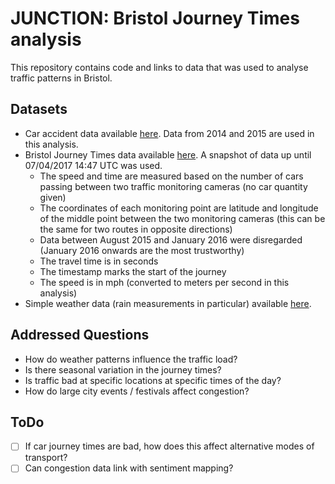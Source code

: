 # JUNCTION: Bristol Journey Times analysis #
This repository contains code and links to data that was used to analyse traffic patterns in Bristol.

## Datasets ##
* Car accident data available [here](https://data.gov.uk/dataset/road-accidents-safety-data). Data from 2014 and 2015 are used in this analysis.
* Bristol Journey Times data available [here](https://opendata.bristol.gov.uk/Mobility/Historic-journey-times/jdq4-bmr7). A snapshot of data up until 07/04/2017 14:47 UTC was used.
    - The speed and time are measured based on the number of cars passing between two traffic monitoring cameras (no car quantity given)
    - The coordinates of each monitoring point are latitude and longitude of the middle point between the two monitoring cameras (this can be the same for two routes in opposite directions)
    - Data between August 2015 and January 2016 were disregarded (January 2016 onwards are the most trustworthy)
    - The travel time is in seconds
    - The timestamp marks the start of the journey
    - The speed is in mph (converted to meters per second in this analysis)
* Simple weather data (rain measurements in particular) available [here](http://www.holiday-weather.com/bristol/averages/).

## Addressed Questions ##
- How do weather patterns influence the traffic load?
- Is there seasonal variation in the journey times?
- Is traffic bad at specific locations at specific times of the day?
- How do large city events / festivals affect congestion?

## ToDo ##
- [ ] If car journey times are bad, how does this affect alternative modes of transport?
- [ ] Can congestion data link with sentiment mapping?
